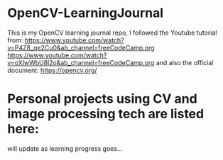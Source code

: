 # OpenCV-LearningJournal
This is my OpenCV learning journal repo, I followed the Youtube tutorial from: 
  https://www.youtube.com/watch?v=P4Z8_qe2Cu0&ab_channel=freeCodeCamp.org
  https://www.youtube.com/watch?v=oXlwWbU8l2o&ab_channel=freeCodeCamp.org
 and also the official document:
  https://opencv.org/
# Personal projects using CV and image processing tech are listed here:
  will update as learning progress goes...
